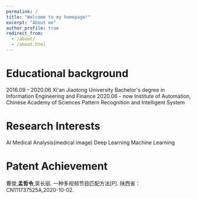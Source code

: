 ```yaml
---
permalink: /
title: "Welcome to my homepage!"
excerpt: "About me"
author_profile: true
redirect_from: 
  - /about/
  - /about.html
---
```


# Educational background
2016.09 - 2020.06                Xi'an Jiaotong University                             Bachelor's degree in Information Engineering and Finance
2020.06 - now        Institute of Automation, Chinese Academy of Sciences                      Pattern Recognition and Intelligent System

# Research Interests
AI Medical Analysis(medical image)
Deep Learning
Machine Learning

# Patent Achievement
曹俊,**孟哲令**,吴长丽. 一种多视频节目匹配方法[P]. 陕西省：CN111737525A,2020-10-02.
